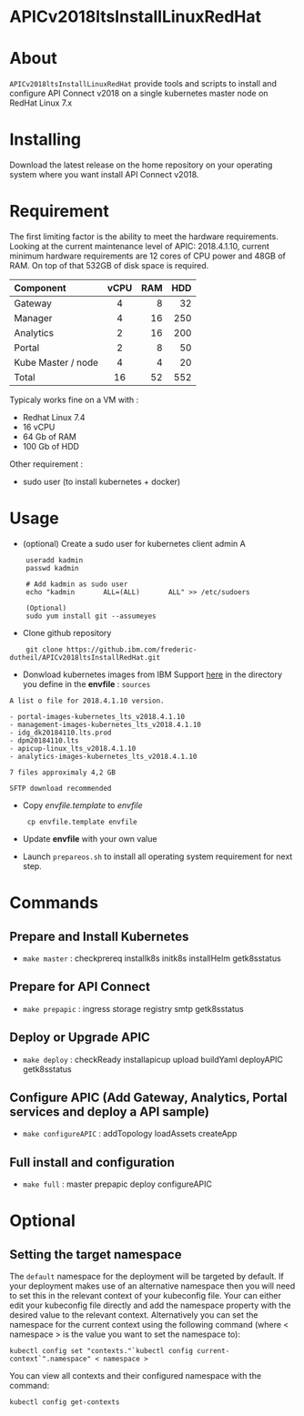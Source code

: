 APICv2018ltsInstallLinuxRedHat
===========================

# About 
`APICv2018ltsInstallLinuxRedHat` provide tools and scripts to install and configure API Connect v2018 on a single kubernetes master node on RedHat Linux 7.x

# Installing
Download the latest release on the home repository on your operating system where you want install API Connect v2018.

# Requirement

The first limiting factor is the ability to meet the hardware requirements. Looking at the current maintenance level of APIC: 2018.4.1.10, current minimum hardware requirements are 12 cores of CPU power and 48GB of RAM. On top of that 532GB of disk space is required.

| Component  | vCPU  | RAM  | HDD |
|:------------- |:---------------:| -------------:| -------------:|
| Gateway      | 4 |  8 |  32 |
| Manager      | 4 |  16 |  250 |
| Analytics    | 2 |  16 |  200 |
| Portal      | 2 |  8 |  50 |
| Kube Master / node      | 4 |  4 |  20 |
| Total      | 16 |  52 |  552 |

Typicaly works fine on a VM with :

- Redhat Linux 7.4
- 16 vCPU
- 64 Gb of RAM
- 100 Gb of HDD

Other requirement :

- sudo user (to install kubernetes + docker)

# Usage

- (optional) Create a sudo user for kubernetes client admin A
```
    useradd kadmin
    passwd kadmin 

    # Add kadmin as sudo user
    echo "kadmin       ALL=(ALL)       ALL" >> /etc/sudoers

    (Optional)
    sudo yum install git --assumeyes
```

- Clone github repository
```
    git clone https://github.ibm.com/frederic-dutheil/APICv2018ltsInstallRedHat.git 
```

- Donwload kubernetes images from IBM Support [here](https://www.ibm.com/support/fixcentral/swg/identifyFixes?query.parent=ibm~WebSphere&query.product=ibm~WebSphere~IBM%20API%20Connect&query.release=2018.4.1.9&query.platform=Linux) in the directory you define in the **envfile** : `sources`

```
A list o file for 2018.4.1.10 version.

- portal-images-kubernetes_lts_v2018.4.1.10 
- management-images-kubernetes_lts_v2018.4.1.10 
- idg_dk20184110.lts.prod 
- dpm20184110.lts 
- apicup-linux_lts_v2018.4.1.10 
- analytics-images-kubernetes_lts_v2018.4.1.10  

7 files approximaly 4,2 GB

SFTP download recommended
```


- Copy *envfile.template* to *envfile*

  ``` cp envfile.template envfile```

- Update **envfile** with your own value
- Launch `prepareos.sh` to install all operating system requirement for next step.


# Commands
<!-- commands -->
##  Prepare and Install Kubernetes

* `make master` : checkprereq installk8s initk8s installHelm getk8sstatus

##  Prepare for API Connect

* `make prepapic` :  ingress storage registry smtp getk8sstatus

##  Deploy or Upgrade APIC

* `make deploy` : checkReady installapicup upload buildYaml deployAPIC getk8sstatus

##  Configure APIC (Add Gateway, Analytics, Portal services and deploy a API sample) 

* `make configureAPIC` : addTopology  loadAssets createApp


##  Full install and configuration

* `make full` : master prepapic deploy configureAPIC

# Optional

## Setting the target namespace

The `default` namespace for the deployment will be targeted by default. If your deployment makes use of an alternative namespace then you will need to set this in the relevant context of your kubeconfig file.
Your can either edit your kubeconfig file directly and add the namespace property with the desired value to the relevant context.
Alternatively you can set the namespace for the current context using the following command (where < namespace > is the value you want to set the namespace to):
```
kubectl config set "contexts."`kubectl config current-context`".namespace" < namespace >
```
You can view all contexts and their configured namespace with the command:
```
kubectl config get-contexts